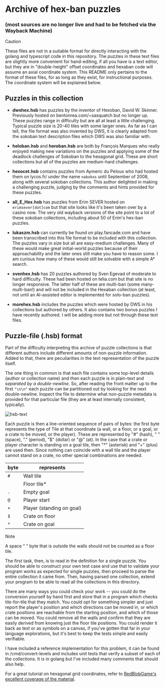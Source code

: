 # Archive of hex-ban puzzles

### (most sources are no longer live and had to be fetched via the Wayback Machine)

> [!CAUTION]
> These files are not in a suitable format for directly interacting with the
> golang and typescript code in this repository.  The puzzles in these text
> files are slightly more convenient for hand-editing, if all you have is a
> text editor, but they are in "double-height" offset coordinates and hexaban
> code will assume an axial coordinate system.  This README only pertains to
> the format of these files, for as long as they exist, for instructional
> purposes.  The coordinate system will be explained below.

## Puzzles in this collection

* **dwshex.hsb** has puzzles by the inventor of Hexoban, David W. Skinner. 
  Previously hosted on bentonrea.com/~sasquatch but no longer up.  These 
  puzzles range in difficulty but are all at least a little challenging.
  Typical puzzle size is 20-40 tiles with some larger ones.  As far as I
  can tell, the file format was also invented by DWS, it is clearly adapted
  from the sokoban text description files which DWS was also familiar with.

* **heloban.hsb** and **heroban.hsb** are both by François Marques who
  really enjoyed making new variations on the puzzles and applying some of
  the deadlock challenges of Sokoban to the hexagonal grid.  These are
  short collections but all of the puzzles are medium-hard challenges.

* **hexocet.hsb** contains puzzles from Aymeric du Peloux who had hosted them
  on lycos.fr/ under the name `nabokos` until September of 2008, along with
  several sokoban collections.  This author delighted in making a challenging
  puzzle, judging by the comments and hints provided for these puzzles.

* **all_E_Hex.hsb** has puzzles from Erim SEVER hosted on `erimsever[dot]com` 
  but that site looks like it's been taken over by a casino now.  The very
  old wayback versions of the site point to a lot of these sokoban collections,
  including about 50 of Erim's hex-ban puzzles.

* **lukaszm.hsb** can currently be found on play.fancade.com and have been
  transcribed into this file format to be included with this collection.
  The puzzles vary in size but all are easy-medium challenges.  Many of these
  would make great initial-world puzzles because of their approachability and
  the later ones still make you have to reason some.  I am curious how many
  of these would still be solvable with a simple A* search.

* **svenhex.hsb** has 20 puzzles authored by Sven Egevad of moderate to hard
  difficulty.  These had been hosted on telia.com but that site is no longer
  responsive.  The latter half of these are multi-ban (some many-multi-ban!)
  and will not be included in the Hexaban collection (at least, not until an
  AI-assisted editor is implemented for solo-ban puzzles).

* **morehex.hsb** includes the puzzles which were hosted by DWS in his
  collections but authored by others.  It also contains two bonus puzzles I
  have recently authored.  I will be adding more but not through these text
  files.

## Puzzle-file (.hsb) format

Part of the difficulty interpreting this archive of puzzle collections is
that different authors include different amounts of non-puzzle information.
Added to that, there are peculiarities in the text representation of the
puzzle itself.

The one thing in common is that each file contains some top-level details
(author or collection name) and then each puzzle is in plain-text and
*separated by a double-newline*.  So, after reading the front matter up
to the first `"\n\n"` each puzzle can be partitioned out by looking for
the next double-newline.  Inspect the file to determine what non-puzzle
metadata is provided for that particular file (they are at least internally
consistent, typically).

![hsb-text](https://github.com/SymbolNotFound/hexaban/assets/1689/2eba85a5-ea59-47ff-b5b4-4c480c1776a9)

Each puzzle is then a line-oriented sequence of pairs of bytes: the first
byte represents the type of Tile at that coordinate (a wall, or a floor,
or a goal, or a crate to be moved, or the player).  These are represented
by "#" (hash), " " (space), "." (period), "$" (dollar) or "@" (at).  In the
case that a crate or player character is standing on a goal tile, then
"*" (asterisk) and "+" (plus) are used then.  Since nothing can coincide
with a wall tile and the player cannot stand on a crate, no other special
combinations are needed.

| byte |  represents  |
| ---- | ------------ |
| `#`  | Wall tile    |
| ` `  | Floor tile*  |
| `.`  | Empty goal   |
| `@`  | Player start |
| `+`  | Player (standing on goal) |
| `$`  | Crate on floor |
| `*`  | Crate on goal |

> [!Note]
> A space " " byte that is outside the walls should not be counted as a floor tile.

The first task, then, is to read in the definition for a single puzzle.  You
should be able to construct your own test case and use that to validate your
program works as expected for single puzzles, then proceed to parse the entire
collection it came from.  Then, having parsed one collection, extend your program
to be able to read all the collections in this directory.

There are many ways you could check your work -- you could do the conversion yourself
by hand first and store that in a program which checks tile-for-tile that they match.
You could opt for something simpler and just report the player's position and which
directions can be moved in, or which crate positions are reachable from the starting
position, and which of those can be moved.  You could remove all the walls and confirm
that they are easily derived from knowing just the floor tile positions.  You could
render it back as text or as symbols on a canvas, if you've gotten that far in your
language explorations, but it's best to keep the tests simple and easily verifiable.

I have included a reference implementation for this problem, it can be found in
/cmd/convert-levels and includes unit tests that verify a subset of each of the
collections.  It is in golang but I've included many comments that should also help.

For a great tutorial on hexagonal grid coordinates, refer to
[RedBlobGame's excellent coverage of the material](https://www.redblobgames.com/grids/hexagons/).

